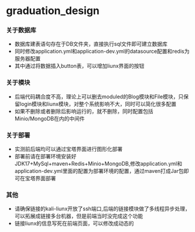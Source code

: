 # graduation_design

### 关于数据库
  * 数据库建表语句存在于DB文件夹，直接执行sql文件即可建立数据库
  * 同时修改application.yml和application-dev.yml的datasource配置和redis为服务器配置
  * 其中通过将数据插入button表，可以增加liunx界面的按钮

### 关于模块
  * 后端代码耦合度不高，理论上可以删去moduled的Blog模块和File模块，只保留login模块和liunx模块，对整个系统影响不大，同时可以简化很多配置
  * 如果不删除或者删除后影响运行的，就不删除，同时配置包括Minio/MongoDB在内的中间件

### 关于部署
  * 实测前后端均可以通过宝塔界面进行图形化部署
  * 部署前请在部署环境安装好JDK17+MySql+maven+Redis+Minio+MongoDB,修改application.yml和application-dev.yml里面的配置为部署环境的配置，通过maven打成Jar包即可在宝塔界面部署

### 其他
  * 请确保链接的kali-liunx开放了ssh端口,后端的链接模块做了多线程异步处理，可以拓展成链接多台机器，但是前端当时没完成这个功能
  * 链接liunx的信息写死在前端页面，可以修改成动态的

